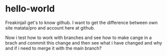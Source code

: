 # hello-world
Freakinjail get's to know github. I want to get the difference between own site matata/pro and account here at github.


Now i test how to work with branches and see how to make cange in a brach and conmmit this change and then see what i have changed and why and if i need to merge it with the main branch?
